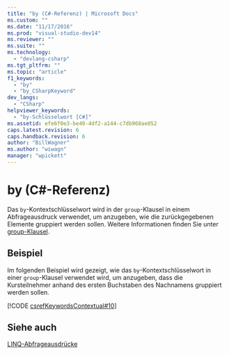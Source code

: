 ```yaml
---
title: "by (C#-Referenz) | Microsoft Docs"
ms.custom: ""
ms.date: "11/17/2016"
ms.prod: "visual-studio-dev14"
ms.reviewer: ""
ms.suite: ""
ms.technology: 
  - "devlang-csharp"
ms.tgt_pltfrm: ""
ms.topic: "article"
f1_keywords: 
  - "by"
  - "by_CSharpKeyword"
dev_langs: 
  - "CSharp"
helpviewer_keywords: 
  - "by-Schlüsselwort [C#]"
ms.assetid: efe6f0e3-be40-4df2-a144-c7db968ae052
caps.latest.revision: 6
caps.handback.revision: 6
author: "BillWagner"
ms.author: "wiwagn"
manager: "wpickett"
---
```

# by (C#-Referenz)
Das `by`\-Kontextschlüsselwort wird in der `group`\-Klausel in einem Abfrageausdruck verwendet, um anzugeben, wie die zurückgegebenen Elemente gruppiert werden sollen.  Weitere Informationen finden Sie unter [group\-Klausel](../../../csharp/language-reference/keywords/group-clause.md).  
  
## Beispiel  
 Im folgenden Beispiel wird gezeigt, wie das `by`\-Kontextschlüsselwort in einer `group`\-Klausel verwendet wird, um anzugeben, dass die Kursteilnehmer anhand des ersten Buchstaben des Nachnamens gruppiert werden sollen.  
  
 [!CODE [csrefKeywordsContextual#10](../CodeSnippet/VS_Snippets_VBCSharp/csrefKeywordsContextual#10)]  
  
## Siehe auch  
 [LINQ\-Abfrageausdrücke](../../../csharp/programming-guide/linq-query-expressions/index.md)
